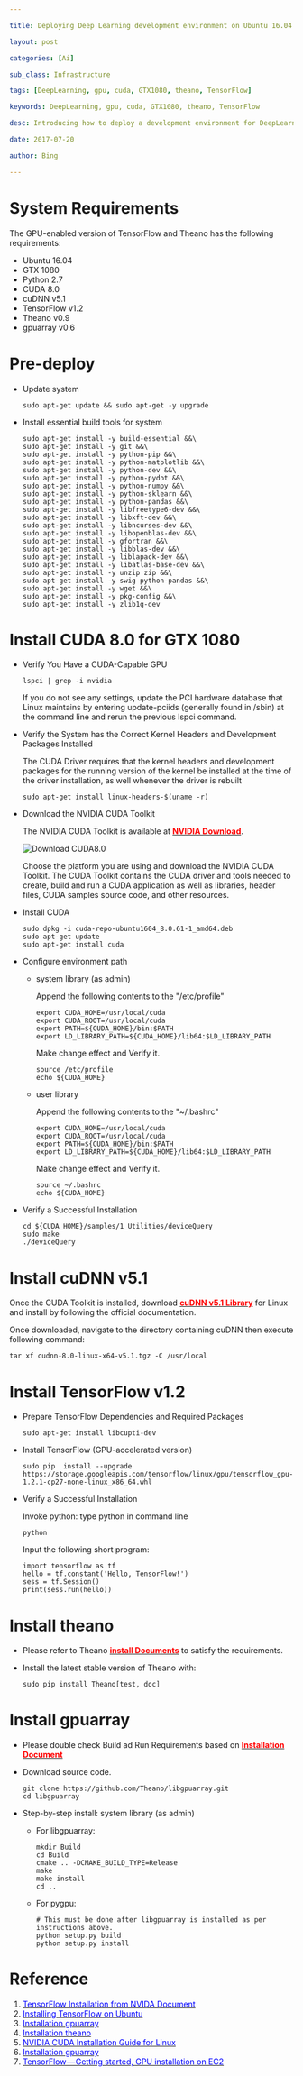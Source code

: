 ```yaml
---

title: Deploying Deep Learning development environment on Ubuntu 16.04

layout: post

categories: [Ai]

sub_class: Infrastructure

tags: [DeepLearning, gpu, cuda, GTX1080, theano, TensorFlow]

keywords: DeepLearning, gpu, cuda, GTX1080, theano, TensorFlow

desc: Introducing how to deploy a development environment for DeepLearning based on GTX 1080 and Ubuntu 16.04.

date: 2017-07-20

author: Bing

---
```


System Requirements
===================

The GPU-enabled version of TensorFlow and Theano has the following requirements:

-	Ubuntu 16.04
-	GTX 1080
-	Python 2.7
-	CUDA 8.0
-	cuDNN v5.1
-	TensorFlow v1.2
-	Theano v0.9
-	gpuarray v0.6

Pre-deploy
==========

-	Update system

	```
	sudo apt-get update && sudo apt-get -y upgrade
	```

-	Install essential build tools for system

	```
	sudo apt-get install -y build-essential &&\
	sudo apt-get install -y git &&\
	sudo apt-get install -y python-pip &&\
	sudo apt-get install -y python-matplotlib &&\
	sudo apt-get install -y python-dev &&\
	sudo apt-get install -y python-pydot &&\
	sudo apt-get install -y python-numpy &&\
	sudo apt-get install -y python-sklearn &&\
	sudo apt-get install -y python-pandas &&\
	sudo apt-get install -y libfreetype6-dev &&\
	sudo apt-get install -y libxft-dev &&\
	sudo apt-get install -y libncurses-dev &&\
	sudo apt-get install -y libopenblas-dev &&\
	sudo apt-get install -y gfortran &&\
	sudo apt-get install -y libblas-dev &&\
	sudo apt-get install -y liblapack-dev &&\
	sudo apt-get install -y libatlas-base-dev &&\
	sudo apt-get install -y unzip zip &&\
	sudo apt-get install -y swig python-pandas &&\
	sudo apt-get install -y wget &&\
	sudo apt-get install -y pkg-config &&\
	sudo apt-get install -y zlib1g-dev
	```

Install CUDA 8.0 for GTX 1080
=============================

-	Verify You Have a CUDA-Capable GPU

	```
	lspci | grep -i nvidia
	```

	If you do not see any settings, update the PCI hardware database that Linux maintains by entering update-pciids (generally found in /sbin) at the command line and rerun the previous lspci command.

-	Verify the System has the Correct Kernel Headers and Development Packages Installed

	The CUDA Driver requires that the kernel headers and development packages for the running version of the kernel be installed at the time of the driver installation, as well whenever the driver is rebuilt

	```
	sudo apt-get install linux-headers-$(uname -r)
	```

-	Download the NVIDIA CUDA Toolkit

	The NVIDIA CUDA Toolkit is available at [<span style="color:red">**NVIDIA Download**</span>](http://developer.nvidia.com/cuda-downloads)\.

	![Download CUDA8.0](/static/data/blog/system/download_cuda8.0.png)

	Choose the platform you are using and download the NVIDIA CUDA Toolkit. The CUDA Toolkit contains the CUDA driver and tools needed to create, build and run a CUDA application as well as libraries, header files, CUDA samples source code, and other resources.

-	Install CUDA

	```
	sudo dpkg -i cuda-repo-ubuntu1604_8.0.61-1_amd64.deb
	sudo apt-get update
	sudo apt-get install cuda
	```

-	Configure environment path

	-	system library (as admin)

		Append the following contents to the "/etc/profile"

		```
		export CUDA_HOME=/usr/local/cuda
		export CUDA_ROOT=/usr/local/cuda
		export PATH=${CUDA_HOME}/bin:$PATH
		export LD_LIBRARY_PATH=${CUDA_HOME}/lib64:$LD_LIBRARY_PATH
		```

		Make change effect and Verify it.

		```
		source /etc/profile
		echo ${CUDA_HOME}
		```

	-	user library

		Append the following contents to the "~/.bashrc"

		```
		export CUDA_HOME=/usr/local/cuda
		export CUDA_ROOT=/usr/local/cuda
		export PATH=${CUDA_HOME}/bin:$PATH
		export LD_LIBRARY_PATH=${CUDA_HOME}/lib64:$LD_LIBRARY_PATH
		```

		Make change effect and Verify it.

		```
		source ~/.bashrc
		echo ${CUDA_HOME}
		```

-	Verify a Successful Installation

	```
	cd ${CUDA_HOME}/samples/1_Utilities/deviceQuery
	sudo make
	./deviceQuery
	```

Install cuDNN v5.1
==================

Once the CUDA Toolkit is installed, download [<span style="color:red">**cuDNN v5.1 Library**</span>](https://developer.nvidia.com/rdp/cudnn-download#a-collapseTwo) for Linux and install by following the official documentation.

Once downloaded, navigate to the directory containing cuDNN then execute following command:

```
tar xf cudnn-8.0-linux-x64-v5.1.tgz -C /usr/local
```

Install TensorFlow v1.2
=======================

-	Prepare TensorFlow Dependencies and Required Packages

	```
	sudo apt-get install libcupti-dev
	```

-	Install TensorFlow (GPU-accelerated version)

	```
	sudo pip  install --upgrade https://storage.googleapis.com/tensorflow/linux/gpu/tensorflow_gpu-1.2.1-cp27-none-linux_x86_64.whl
	```

-	Verify a Successful Installation

	Invoke python: type python in command line

	```
	python
	```

	Input the following short program:

	```
	import tensorflow as tf
	hello = tf.constant('Hello, TensorFlow!')
	sess = tf.Session()
	print(sess.run(hello))
	```

Install theano
==============

-	Please refer to Theano [<span style="color:red">**install Documents**</span>](http://deeplearning.net/software/theano/install_ubuntu.html) to satisfy the requirements.

-	Install the latest stable version of Theano with:

	```
	sudo pip install Theano[test, doc]
	```

Install gpuarray
================

-	Please double check Build ad Run Requirements based on [<span style="color:red">**Installation Document**</span>](http://deeplearning.net/software/libgpuarray/installation.html#step-by-step-install)

-	Download source code.

	```
	git clone https://github.com/Theano/libgpuarray.git
	cd libgpuarray
	```

-	Step-by-step install: system library (as admin)

	-	For libgpuarray:

		```
		mkdir Build
		cd Build
		cmake .. -DCMAKE_BUILD_TYPE=Release
		make
		make install
		cd ..
		```

	-	For pygpu:

		```
		# This must be done after libgpuarray is installed as per instructions above.
		python setup.py build
		python setup.py install
		```

Reference
=========

1.	[<span style="color:blue">TensorFlow Installation from NVIDA Document</span>](http://www.nvidia.com/object/gpu-accelerated-applications-tensorflow-installation.html)
2.	[<span style="color:blue">Installing TensorFlow on Ubuntu</span>](https://www.tensorflow.org/install/install_linux#the_url_of_the_tensorflow_python_package)
3.	[<span style="color:blue">Installation gpuarray</span>](http://deeplearning.net/software/libgpuarray/installation.html#step-by-step-install)
4.	[<span style="color:blue">Installation theano</span>](http://deeplearning.net/software/theano/install_ubuntu.html)
5.	[<span style="color:blue">NVIDIA CUDA Installation Guide for Linux</span>](http://docs.nvidia.com/cuda/cuda-installation-guide-linux/index.html#axzz4nOZO7Ie5)
6.	[<span style="color:blue">Installation gpuarray</span>](http://deeplearning.net/software/libgpuarray/installation.html#step-by-step-install)
7.	[<span style="color:blue">TensorFlow — Getting started, GPU installation on EC2</span>](https://medium.com/@giltamari/tensorflow-getting-started-gpu-installation-on-ec2-9b9915d95d6f)
